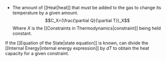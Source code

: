 - The amount of [[Heat|heat]] that must be added to the gas to change its temperature by a given amount.
$$C_X=(\frac{\partial Q}{\partial T})_X$$
Where $X$ is the [[Constraints in Thermodynamics|constraint]] being held constant.

If the [[Equation of the State|state equation]] is known, can divide the [[Internal Energy|internal energy expression]] by $dT$ to obtain the heat capacity for a given constraint.